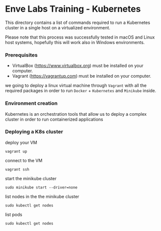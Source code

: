 # Enve Labs Training - Kubernetes
This directory contains a list of commands required to run a Kubernetes cluster in a single host on a virtualized environment.</br>

Please note that this process was successfully tested in macOS and Linux host systems, hopefully this will work also in Windows environments.

### Prerequisites

- VirtualBox (https://www.virtualbox.org) must be installed on your computer.
- Vagrant (https://vagrantup.com) must be installed on your computer.


we going to deploy a linux virtual machine through `Vagrant` with all the required packages in order to run `Docker` + `Kubernetes` and `Minikube` inside.  

### Environment creation
Kubernetes is an orchestration tools that allow us to deploy a complex cluster in order to run containerized applications

### Deploying a K8s cluster
deploy your VM

    vagrant up


connect to the VM

    vagrant ssh


start the minikube cluster

    sudo minikube start --driver=none


list nodes in the the minikube cluster

    sudo kubectl get nodes


list pods

    sudo kubectl get nodes
